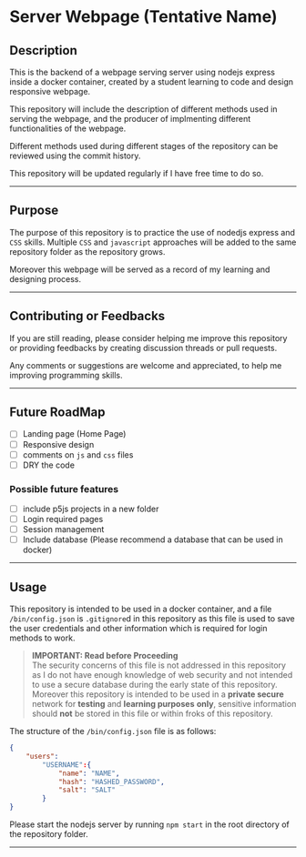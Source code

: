 # Server Webpage (Tentative Name)

## Description

This is the backend of a webpage serving server using nodejs express inside a docker container, created by a student learning to code and design responsive webpage.

This repository will include the description of different methods used in serving the webpage, and the producer of implmenting different functionalities of the webpage.

Different methods used during different stages of the repository can be reviewed using the commit history.

This repository will be updated regularly if I have free time to do so.
___

## Purpose

The purpose of this repository is to practice the use of nodedjs express and `CSS` skills. Multiple `CSS` and `javascript` approaches will be added to the same repository folder as the repository grows.

Moreover this webpage will be served as a record of my learning and designing process.
___

## Contributing or Feedbacks

If you are still reading, please consider helping me improve this repository or providing feedbacks by creating discussion threads or pull requests.

Any comments or suggestions are welcome and appreciated, to help me improving programming skills.
___

## Future RoadMap

- [ ] Landing page (Home Page)
- [ ] Responsive design
- [ ] comments on `js` and `css` files
- [ ] DRY the code

### Possible future features

- [ ] include p5js projects in a new folder
- [ ] Login required pages
- [ ] Session management
- [ ] Include database (Please recommend a database that can be used in docker)

___

## Usage

This repository is intended to be used in a docker container, and a file `/bin/config.json` is `.gitignore`d in this repository as this file is used to save the user credentials and other information which is required for login methods to work.

> **IMPORTANT: Read before Proceeding**  
> The security concerns of this file is not addressed in this repository as I do not have enough knowledge of web security and not intended to use a secure database during the early state of this repository.  
> Moreover this repository is intended to be used in a **private secure** network for **testing** and **learning purposes** **only**, sensitive information should **not** be stored in this file or within froks of this repository.

The structure of the `/bin/config.json` file is as follows:

``` json
{
    "users":
        "USERNAME":{
            "name": "NAME",
            "hash": "HASHED_PASSWORD",
            "salt": "SALT"
        }
}
```

Please start the nodejs server by running `npm start` in the root directory of the repository folder.
___
